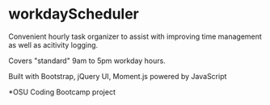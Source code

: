 # workdayScheduler

Convenient hourly task organizer to assist with improving time management as well as acitivity logging. 

Covers "standard" 9am to 5pm workday hours. 

Built with Bootstrap, jQuery UI, Moment.js powered by JavaScript

*OSU Coding Bootcamp project